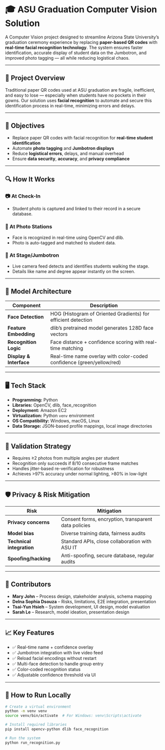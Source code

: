 # 🎓 ASU Graduation Computer Vision Solution

A Computer Vision project designed to streamline Arizona State University’s graduation ceremony experience by replacing **paper-based QR codes** with **real-time facial recognition technology**. The system ensures faster identification, accurate display of student data on the Jumbotron, and improved photo tagging — all while reducing logistical chaos.

---

## 🚀 Project Overview

Traditional paper QR codes used at ASU graduation are fragile, inefficient, and easy to lose — especially when students have no pockets in their gowns. Our solution uses **facial recognition** to automate and secure this identification process in real-time, minimizing errors and delays.

---

## 🎯 Objectives

- Replace paper QR codes with facial recognition for **real-time student identification**
- Automate **photo tagging** and **Jumbotron displays**
- Reduce **logistical errors**, delays, and manual overhead
- Ensure **data security**, **accuracy**, and **privacy compliance**

---

## 🔍 How It Works

### 📷 At Check-In
- Student photo is captured and linked to their record in a secure database.

### 📸 At Photo Stations
- Face is recognized in real-time using OpenCV and dlib.
- Photo is auto-tagged and matched to student data.

### 🎥 At Stage/Jumbotron
- Live camera feed detects and identifies students walking the stage.
- Details like name and degree appear instantly on the screen.

---

## 🧠 Model Architecture

| Component                    | Description |
|-----------------------------|-------------|
| **Face Detection**          | HOG (Histogram of Oriented Gradients) for efficient detection |
| **Feature Embedding**       | dlib’s pretrained model generates 128D face vectors |
| **Recognition Logic**       | Face distance + confidence scoring with real-time matching |
| **Display & Interface**     | Real-time name overlay with color-coded confidence (green/yellow/red) |

---

## 🖥️ Tech Stack

- **Programming:** Python
- **Libraries:** OpenCV, dlib, face_recognition
- **Deployment:** Amazon EC2
- **Virtualization:** Python `venv` environment
- **OS Compatibility:** Windows, macOS, Linux
- **Data Storage:** JSON-based profile mappings, local image directories

---

## 🧪 Validation Strategy

- Requires ≥2 photos from multiple angles per student
- Recognition only succeeds if 8/10 consecutive frame matches
- Handles jitter-based re-verification for robustness
- Achieves >97% accuracy under normal lighting, >80% in low-light

---

## 🛡️ Privacy & Risk Mitigation

| Risk                      | Mitigation |
|---------------------------|------------|
| **Privacy concerns**      | Consent forms, encryption, transparent data policies |
| **Model bias**            | Diverse training data, fairness audits |
| **Technical integration** | Standard APIs, close collaboration with ASU IT |
| **Spoofing/hacking**      | Anti-spoofing, secure database, regular audits |

---

## 👥 Contributors

- **Mary John** – Process design, stakeholder analysis, schema mapping  
- **Delna Sophia Dsouza** – Risks, limitations, E2E integration, presentation  
- **Tsai-Yun Hsieh** – System development, UI design, model evaluation  
- **Sarah Le** – Research, model ideation, presentation design

---

## 📈 Key Features

- ✅ Real-time name + confidence overlay
- ✅ Jumbotron integration with live video feed
- ✅ Reload facial encodings without restart
- ✅ Multi-face detection to handle group entry
- ✅ Color-coded recognition status
- ✅ Adjustable confidence threshold via UI

---

## 🔧 How to Run Locally

```bash
# Create a virtual environment
python -m venv venv
source venv/bin/activate  # For Windows: venv\Scripts\activate

# Install required libraries
pip install opencv-python dlib face_recognition

# Run the system
python run_recognition.py
